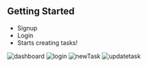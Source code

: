 
## Getting Started

- Signup
- Login
- Starts creating tasks!

![dashboard](https://github.com/user-attachments/assets/e13cd3aa-ce6e-4957-859d-6215db792d76)
![login](https://github.com/user-attachments/assets/08b97c3d-5806-4119-a778-c0cade324cdc)
![newTask](https://github.com/user-attachments/assets/e1822978-b09a-42f7-bcbe-84fc9c04bf8e)
![updatetask](https://github.com/user-attachments/assets/fcdb67d9-6471-45b3-b1b2-2f738956a471)
